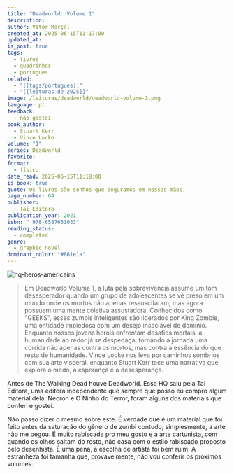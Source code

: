 ```yaml
---
title: "Deadworld: Volume 1"
description: 
author: Vítor Marçal
created_at: 2025-06-15T11:17:00
updated_at: 
is_post: true
tags:
  - livros
  - quadrinhos
  - portugues
related:
  - "[[tags/portugues]]"
  - "[[leituras-de-2025]]"
image: /leituras/deadworld/deadworld-volume-1.png
language: pt
feedback:
  - não gostei
book_author:
  - Stuart Kerr
  - Vince Locke
volume: "1"
series: Deadworld
favorite: 
format:
  - físico
date_read: 2025-06-15T11:18:00
is_book: true
quote: Os livros são sonhos que seguramos em nossas mãos.
page_number: 64
publisher:
  - Tai Editora
publication_year: 2021
isbn: " 978-6587651033"
reading_status:
  - completed
genre:
  - graphic novel
dominant_color: "#861e1a"
---
```


![hq-heros-americains](/leituras/deadworld/deadworld-volume-1.png)

> Em Deadworld Volume 1, a luta pela sobrevivência assume um tom desesperador quando um grupo de adolescentes se vê preso em um mundo onde os mortos não apenas ressuscitaram, mas agora possuem uma mente coletiva assustadora. Conhecidos como "GEEKS", esses zumbis inteligentes são liderados por King Zombie, uma entidade impiedosa com um desejo insaciável de domínio. Enquanto nossos jovens heróis enfrentam desafios mortais, a humanidade ao redor já se despedaça, tornando a jornada uma corrida não apenas contra os mortos, mas contra a essência do que resta de humanidade. Vince Locke nos leva por caminhos sombrios com sua arte visceral, enquanto Stuart Kerr tece uma narrativa que explora o medo, a esperança e a desesperança.

Antes de The Walking Dead houve Deadworld. Essa HQ saiu pela Tai Editora, uma editora independente que sempre que posso eu compro algum material dela: Necron e O Ninho do Terror, foram alguns dos materiais que conferi e gostei. 

Não posso dizer o mesmo sobre este. É verdade que é um material que foi feito antes da saturação do gênero de zumbi  contudo, simplesmente, a arte não me pegou. É muito rabiscada pro meu gosto e a arte cartunista, com quando  os olhos saltam do rosto, não casa com o estilo rabiscado proposto pelo desenhista. É uma pena, a escolha de artista foi bem ruim. A estranheza foi tamanha que, provavelmente, não vou conferir os próximos volumes.